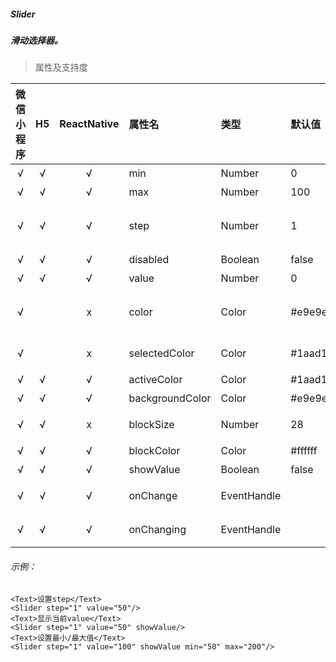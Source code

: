 ##### Slider
##### 滑动选择器。
> 属性及支持度

| 微信小程序 | H5 | ReactNative| 属性名 | 类型 | 默认值 | 说明 |
| :-: | :-: | :-: | :- | :- | :- | :- |
| √ | √ | √ | min             | Number      | 0       | 最小值 |
| √ | √ | √ | max             | Number      | 100     | 最大值 |
| √ | √ | √ | step            | Number      | 1       | 步长，取值必须大于 0，并且可被(max - min)整除 |
| √ | √ | √ | disabled        | Boolean     | false   | 是否禁用   |
| √ | √ | √ | value           | Number      | 0       | 当前取值   |
| √ |   | x | color           | Color       | #e9e9e9 | 背景条的颜色（请使用 backgroundColor）        |
| √ |   | x | selectedColor  | Color       | #1aad19 | 已选择的颜色（请使用 activeColor）            |
| √ | √ | √ | activeColor     | Color       | #1aad19 | 已选择的颜色    |
| √ | √ | √ | backgroundColor | Color       | #e9e9e9 | 背景条的颜色    |
| √ | √ | x | blockSize      | Number      | 28      | 滑块的大小，取值范围为 12 - 28 |
| √ | √ | √ | blockColor     | Color       | #ffffff | 滑块的颜色 |
| √ | √ | √ | showValue      | Boolean     | false   | 是否显示当前 value  |
| √ | √ | √ | onChange      | EventHandle |         | 完成一次拖动后触发的事件 |
| √ | √ | √ | onChanging    | EventHandle |         | 拖动过程中触发的事件|

###### 示例：
```
<Text>设置step</Text>
<Slider step="1" value="50"/>
<Text>显示当前value</Text>
<Slider step="1" value="50" showValue/>
<Text>设置最小/最大值</Text>
<Slider step="1" value="100" showValue min="50" max="200"/>
```
